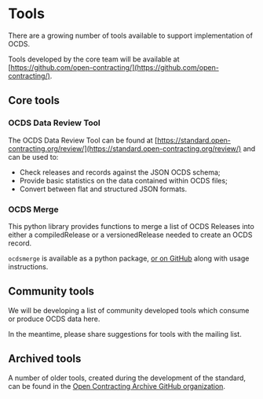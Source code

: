# Tools

There are a growing number of tools available to support implementation of OCDS. 

Tools developed by the core team will be available at [https://github.com/open-contracting/](https://github.com/open-contracting/).

## Core tools

### OCDS Data Review Tool

The OCDS Data Review Tool can be found at [https://standard.open-contracting.org/review/](https://standard.open-contracting.org/review/) and can be used to:

* Check releases and records against the JSON OCDS schema;
* Provide basic statistics on the data contained within OCDS files;
* Convert between flat and structured JSON formats.

### OCDS Merge

This python library provides functions to merge a list of OCDS Releases into either a compiledRelease or a versionedRelease needed to create an OCDS record.

`ocdsmerge` is available as a python package, [or on GitHub](https://github.com/open-contracting/ocds-merge) along with usage instructions.

## Community tools

We will be developing a list of community developed tools which consume or produce OCDS data here. 

In the meantime, please share suggestions for tools with the mailing list.

## Archived tools

A number of older tools, created during the development of the standard, can be found in the [Open Contracting Archive GitHub organization](https://github.com/open-contracting-archive).

